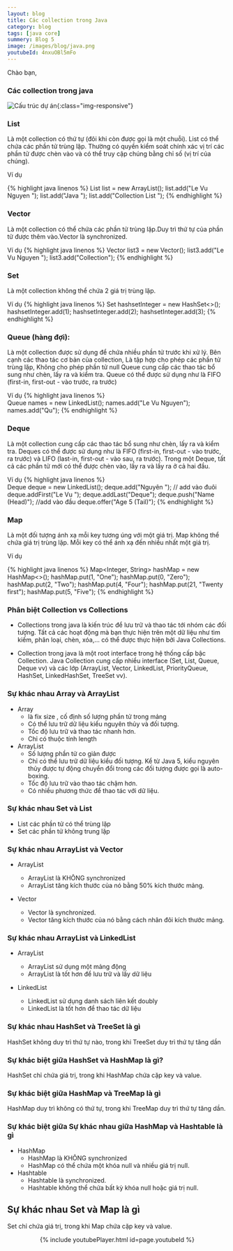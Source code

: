 ```yaml
---
layout: blog
title: Các collection trong Java 
category: blog
tags: [java core]
summery: Blog 5
image: /images/blog/java.png
youtubeId: 4nxuOBl5mFo
---
```


Chào bạn, 

### Các collection trong java
![Cấu trúc dự án](/images/post//collection.png){:class="img-responsive"}

### List 
Là một collection có thứ tự (đôi khi còn được gọi là một chuỗi). 
List có thể chứa các phần tử trùng lặp. Thường có quyền kiểm soát chính xác vị trí các phần tử được chèn vào và có thể truy cập chúng bằng chỉ số (vị trí của chúng).

Ví dụ

{% highlight java linenos %}
List<String> list = new ArrayList<String>();
list.add("Le Vu Nguyen ");
list.add("Java ");
list.add("Collection List ");
{% endhighlight %}

### Vector 
Là một collection có thể chứa các phần tử trùng lặp.Duy trì thứ tự của phần tử được thêm vào.Vector là synchronized.

Ví dụ 
{% highlight java linenos %}
Vector<String> list3 = new Vector<String>();
        list3.add("Le Vu Nguyen ");
        list3.add("Collection");
{% endhighlight %}

### Set 
Là  một collection không thể chứa 2 giá trị trùng lặp.

Ví dụ
{% highlight java linenos %}
 Set<Integer> hashsetInteger = new HashSet<>();
    hashsetInteger.add(1);
    hashsetInteger.add(2);
    hashsetInteger.add(3);
{% endhighlight %}    
    
    
### Queue (hàng đợi): 
Là một collection được sử dụng để chứa nhiều phần tử trước khi xử lý. Bên cạnh các thao tác cơ bản của collection, Là tập hợp cho phép các phần tử trùng lặp, Không cho phép phần tử null
Queue cung cấp các thao tác bổ sung như chèn, lấy ra và kiểm tra. Queue có thể được sử dụng như là FIFO (first-in, first-out - vào trước, ra trước)

Ví dụ
 {% highlight java linenos %}   
    Queue<String> names = new LinkedList<String>();
    names.add("Le Vu Nguyen");
    names.add("Qu");
{% endhighlight %}  

### Deque 
Là một collection cung cấp các thao tác bổ sung như chèn, lấy ra và kiểm tra. Deques có thể được sử dụng như là FIFO (first-in, first-out - vào trước, ra trước) và LIFO (last-in, first-out - vào sau, ra trước). 
Trong một Deque, tất cả các phần tử mới có thể được chèn vào, lấy ra và lấy ra ở cả hai đầu.

Ví dụ
 {% highlight java linenos %}   
    Deque<String> deque = new LinkedList<String>(); 
        deque.add("Nguyên "); // add vào đuôi 
        deque.addFirst("Le Vu "); 
        deque.addLast("Deque"); 
        deque.push("Name   (Head)"); //add vào đầu 
        deque.offer("Age  5 (Tail)"); 
{% endhighlight %}

### Map
Là một đối tượng ánh xạ mỗi key tương úng với một giá trị. Map không thể chứa giá trị trùng lặp. Mỗi key có thể ánh xạ đến nhiều nhất một giá trị.

Ví dụ

{% highlight java linenos %} 
Map<Integer, String> hashMap = new HashMap<>();
    hashMap.put(1, "One");
    hashMap.put(0, "Zero");
    hashMap.put(2, "Two");
    hashMap.put(4, "Four");
    hashMap.put(21, "Twenty first");
    hashMap.put(5, "Five");
{% endhighlight %}


### Phân biệt Collection vs Collections

+ Collections trong java là kiến trúc để lưu trữ và thao tác tới nhóm các đối tượng. Tất cả các hoạt động mà bạn thực hiện trên một dữ liệu như tìm kiếm, phân loại, chèn, xóa,... có thể được thực hiện bởi Java Collections.

+ Collection trong java là một root interface trong hệ thống cấp bậc Collection. Java Collection cung cấp nhiều interface (Set, List, Queue, Deque vv) và các lớp (ArrayList, Vector, LinkedList, PriorityQueue, HashSet, LinkedHashSet, TreeSet vv).

### Sự khác nhau  Array và ArrayList
+ Array 
    - là fix size , cố định số lượng phần tử trong mảng
    - Có thể lưu trữ dữ liệu kiểu nguyên thủy và đối tượng.
    - Tốc độ lưu trữ và thao tác nhanh hơn.
    - Chỉ có thuộc tính length
+ ArrayList 
    - Số lượng phần tử co giản được 
    - Chỉ có thể lưu trữ dữ liệu kiểu đối tượng. Kể từ Java 5, kiểu nguyên thủy được tự động chuyển đổi trong các đối tượng được gọi là auto-boxing.
    - Tốc độ lưu trữ vào thao tác chậm hơn.
    - Có nhiều phương thức để thao tác với dữ liệu.


### Sự khác nhau Set và List
+ List các phần tử có thể trùng lặp
+ Set các phần tử không trung lặp

### Sự khác nhau  ArrayList và Vector
+ ArrayList
    - ArrayList là KHÔNG synchronized
    - ArrayList tăng kích thước của nó bằng 50% kích thước mảng.

+ Vector 
    - Vector là synchronized.
    - Vector tăng kích thước của nó bằng cách nhân đôi kích thước mảng.
    
### Sự khác nhau ArrayList và LinkedList 
+ ArrayList
    - ArrayList sử dụng một mảng động
    - ArrayList là tốt hơn để lưu trữ và lấy dữ liệu
    
+ LinkedList 
    - LinkedList sử dụng danh sách liên kết doubly
    - LinkedList là tốt hơn để thao tác dữ liệu
    
### Sự khác nhau HashSet và TreeSet là gì
HashSet không duy trì thứ tự nào, trong khi TreeSet duy trì thứ tự tăng dần

### Sự khác biệt giữa HashSet và HashMap là gì?
HashSet chỉ chứa giá trị, trong khi HashMap chứa cặp key và value.

### Sự khác biệt giữa HashMap và TreeMap là gì
HashMap duy trì không có thứ tự, trong khi TreeMap duy trì thứ tự tăng dần.

### Sự khác biệt giữa Sự khác nhau giữa HashMap và Hashtable là gì
+ HashMap
    - HashMap là KHÔNG synchronized
    - HashMap có thể chứa một khóa null và nhiều giá trị null.
+ Hashtable
    - Hashtable là synchronized.
    - Hashtable không thể chứa bất kỳ khóa null hoặc giá trị null.

    
## Sự khác nhau Set và Map  là gì
Set chỉ chứa giá trị, trong khi Map chứa cặp key và value.

<p align="center">
{% include youtubePlayer.html id=page.youtubeId %}
<p>